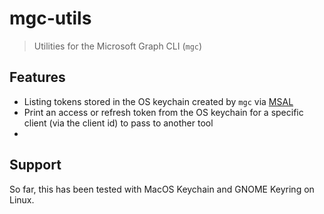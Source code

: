 # mgc-utils
> Utilities for the Microsoft Graph CLI (`mgc`)

## Features
- Listing tokens stored in the OS keychain created by `mgc` via [MSAL](https://learn.microsoft.com/en-us/entra/identity-platform/msal-overview)
- Print an access or refresh token from the OS keychain for a specific client (via the client id) to pass to another tool
- 

## Support
So far, this has been tested with MacOS Keychain and GNOME Keyring on Linux.
